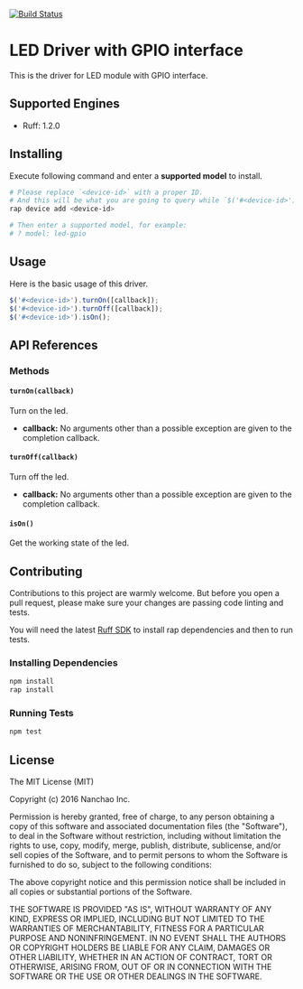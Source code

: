 [![Build Status](https://travis-ci.org/ruff-drivers/driver-template.svg)](https://travis-ci.org/ruff-drivers/driver-template)

# LED Driver with GPIO interface

This is the driver for LED module with GPIO interface.

## Supported Engines

* Ruff: 1.2.0

## Installing

Execute following command and enter a **supported model** to install.

```sh
# Please replace `<device-id>` with a proper ID.
# And this will be what you are going to query while `$('#<device-id>')`.
rap device add <device-id>

# Then enter a supported model, for example:
# ? model: led-gpio
```

## Usage

Here is the basic usage of this driver.

```js
$('#<device-id>').turnOn([callback]);
$('#<device-id>').turnOff([callback]);
$('#<device-id>').isOn();
```

## API References

### Methods

#### `turnOn(callback)`

Turn on the led.

- **callback:** No arguments other than a possible exception are given to the completion callback.

#### `turnOff(callback)`

Turn off the led.

- **callback:** No arguments other than a possible exception are given to the completion callback.

#### `isOn()`

Get the working state of the led.

## Contributing

Contributions to this project are warmly welcome. But before you open a pull request, please make sure your changes are passing code linting and tests.

You will need the latest [Ruff SDK](https://ruff.io/) to install rap dependencies and then to run tests.

### Installing Dependencies

```sh
npm install
rap install
```

### Running Tests

```sh
npm test
```

## License

The MIT License (MIT)

Copyright (c) 2016 Nanchao Inc.

Permission is hereby granted, free of charge, to any person obtaining a copy of this software and associated documentation files (the "Software"), to deal in the Software without restriction, including without limitation the rights to use, copy, modify, merge, publish, distribute, sublicense, and/or sell copies of the Software, and to permit persons to whom the Software is furnished to do so, subject to the following conditions:

The above copyright notice and this permission notice shall be included in all copies or substantial portions of the Software.

THE SOFTWARE IS PROVIDED "AS IS", WITHOUT WARRANTY OF ANY KIND, EXPRESS OR IMPLIED, INCLUDING BUT NOT LIMITED TO THE WARRANTIES OF MERCHANTABILITY, FITNESS FOR A PARTICULAR PURPOSE AND NONINFRINGEMENT. IN NO EVENT SHALL THE AUTHORS OR COPYRIGHT HOLDERS BE LIABLE FOR ANY CLAIM, DAMAGES OR OTHER LIABILITY, WHETHER IN AN ACTION OF CONTRACT, TORT OR OTHERWISE, ARISING FROM, OUT OF OR IN CONNECTION WITH THE SOFTWARE OR THE USE OR OTHER DEALINGS IN THE SOFTWARE.
